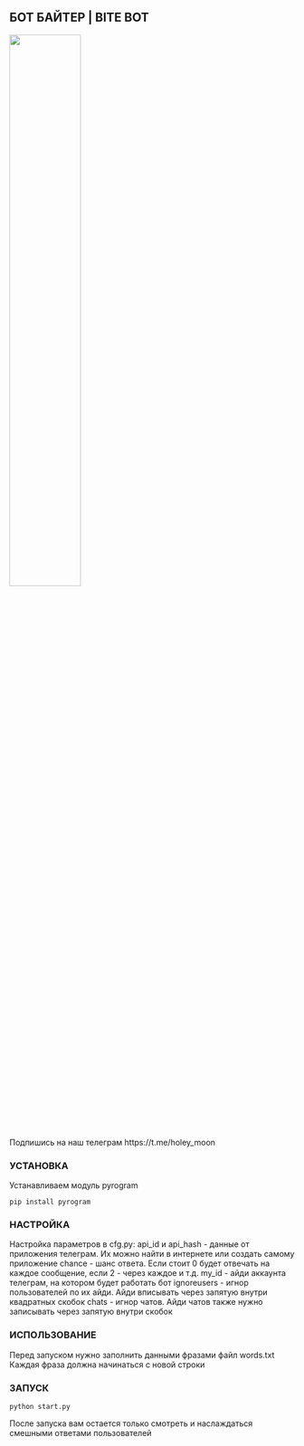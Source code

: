 ## БОТ БАЙТЕР | BITE BOT

<picture>
  <img width=50% height=50% alt="" src="https://i.imgur.com/H2TWotx.jpg">
</picture>
<br>
Подпишись на наш телеграм https://t.me/holey_moon
<br>

### УСТАНОВКА
Устанавливаем модуль pyrogram
```
pip install pyrogram
```
### НАСТРОЙКА
Настройка параметров в cfg.py:
api_id и api_hash - данные от приложения телеграм. Их можно найти в интернете или создать самому приложение
chance - шанс ответа. Если стоит 0 будет отвечать на каждое сообщение, если 2 - через каждое и т.д.
my_id - айди аккаунта телеграм, на котором будет работать бот
ignoreusers - игнор пользователей по их айди. Айди вписывать через запятую внутри квадратных скобок
chats - игнор чатов. Айди чатов также нужно записывать через запятую внутри скобок

### ИСПОЛЬЗОВАНИЕ
Перед запуском нужно заполнить данными фразами файл words.txt
Каждая фраза должна начинаться с новой строки

### ЗАПУСК
```
python start.py
```
После запуска вам остается только смотреть и наслаждаться смешными ответами пользователей
